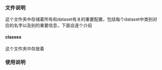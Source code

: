 ### 文件说明

这个文件夹中存储着所有和dataset有关的重要配置，包括每个dataset中类别对应的名字以及别的重要信息，下面会逐个介绍

#### classes

这个文件夹中存放着

### 使用说明
